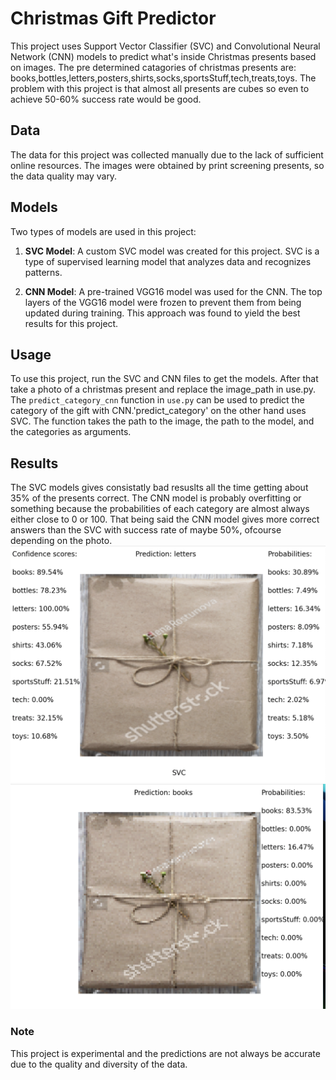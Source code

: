# Christmas Gift Predictor

This project uses Support Vector Classifier (SVC) and Convolutional Neural Network (CNN) models to predict what's inside Christmas presents based on images. The pre determined catagories of christmas presents are: books,bottles,letters,posters,shirts,socks,sportsStuff,tech,treats,toys.
The problem with this project is that almost all presents are cubes so even to achieve 50-60% success rate would be good.

## Data

The data for this project was collected manually due to the lack of sufficient online resources. The images were obtained by print screening presents, so the data quality may vary.

## Models

Two types of models are used in this project:

1. **SVC Model**: A custom SVC model was created for this project. SVC is a type of supervised learning model that analyzes data and recognizes patterns.

2. **CNN Model**: A pre-trained VGG16 model was used for the CNN. The top layers of the VGG16 model were frozen to prevent them from being updated during training. This approach was found to yield the best results for this project.

## Usage

To use this project, run the SVC and CNN files to get the models. After that take a photo of a christmas present and replace the image_path in use.py. The `predict_category_cnn` function in `use.py` can be used to predict the category of the gift with CNN.'predict_category' on the other hand uses SVC. The function takes the path to the image, the path to the model, and the categories as arguments.

## Results
The SVC models gives consistatly bad resuslts all the time getting about 35% of the presents correct.
The CNN model is probably overfitting or something because the probabilities of each category are almost always either close to 0 or 100.
That being said the CNN model gives more correct answers than the SVC with success rate of maybe 50%, ofcourse depending on the photo.
![Alt text](https://github.com/Sekseli3/GiftML/blob/branch/photo2.png)
![Alt text](https://github.com/Sekseli3/GiftML/blob/branch/photo1.png)
### Note
This project is experimental and the predictions are not always be accurate due to the quality and diversity of the data.

